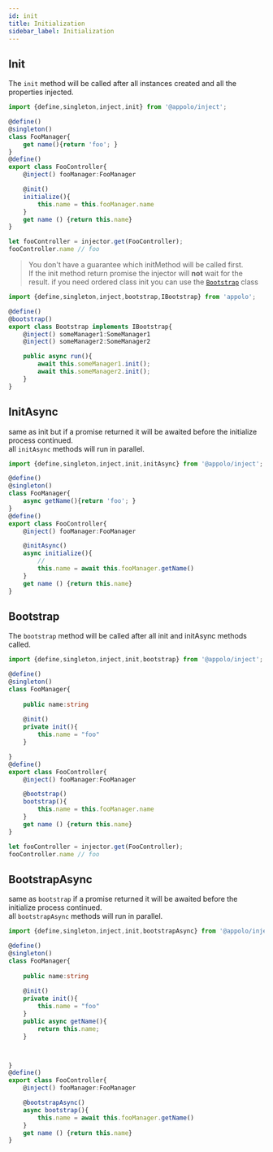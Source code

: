 ```yaml
---
id: init
title: Initialization
sidebar_label: Initialization
---
```

## Init

The `init` method will be called after all instances created and all the properties injected.
```typescript
import {define,singleton,inject,init} from '@appolo/inject';

@define()
@singleton()
class FooManager{
    get name(){return 'foo'; }
}
@define()
export class FooController{
    @inject() fooManager:FooManager

    @init()
    initialize(){
        this.name = this.fooManager.name
    }
    get name () {return this.name}
}

let fooController = injector.get(FooController);
fooController.name // foo
```
> You don't have a guarantee which initMethod will be called first.<br/>
 If the init method return promise the injector will **not** wait for the result.
 if you need ordered class init you can use the [`Bootstrap`](engine/bootstrap.md) class

```typescript
import {define,singleton,inject,bootstrap,IBootstrap} from 'appolo';

@define()
@bootstrap()
export class Bootstrap implements IBootstrap{
    @inject() someManager1:SomeManager1
    @inject() someManager2:SomeManager2

    public async run(){
        await this.someManager1.init();
        await this.someManager2.init();
    }
}
 ```

## InitAsync
same as init but if a promise returned it will be awaited before the initialize process continued.<br/>
all `initAsync` methods will run in parallel.   
```typescript
import {define,singleton,inject,init,initAsync} from '@appolo/inject';

@define()
@singleton()
class FooManager{
    async getName(){return 'foo'; }
}
@define()
export class FooController{
    @inject() fooManager:FooManager

    @initAsync()
    async initialize(){
        // 
        this.name = await this.fooManager.getName()
    }
    get name () {return this.name}
}
```
## Bootstrap

The `bootstrap` method will be called after all init and initAsync methods called.
```typescript
import {define,singleton,inject,init,bootstrap} from '@appolo/inject';

@define()
@singleton()
class FooManager{
    
    public name:string
    
    @init()
    private init(){
        this.name = "foo"
    }

}
@define()
export class FooController{
    @inject() fooManager:FooManager

    @bootstrap()
    bootstrap(){
        this.name = this.fooManager.name
    }
    get name () {return this.name}
}

let fooController = injector.get(FooController);
fooController.name // foo
```

## BootstrapAsync
same as `bootstrap` if a promise returned it will be awaited before the initialize process continued.<br/>
all `bootstrapAsync` methods will run in parallel.   
```typescript
import {define,singleton,inject,init,bootstrapAsync} from '@appolo/inject';

@define()
@singleton()
class FooManager{
    
    public name:string
    
    @init()
    private init(){
        this.name = "foo"
    }
    public async getName(){
        return this.name;
    }



}
@define()
export class FooController{
    @inject() fooManager:FooManager

    @bootstrapAsync()
    async bootstrap(){
        this.name = await this.fooManager.getName()
    }
    get name () {return this.name}
}

```

